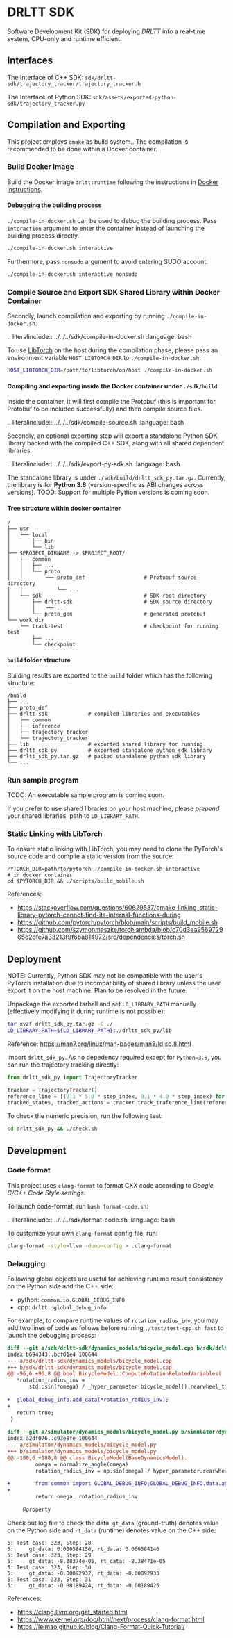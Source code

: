 # DRLTT SDK

Software Development Kit (SDK) for deploying *DRLTT* into a real-time system, CPU-only and runtime efficient.

## Interfaces

The Interface of C++ SDK: `sdk/drltt-sdk/trajectory_tracker/trajectory_tracker.h`

The Interface of Python SDK: `sdk/assets/exported-python-sdk/trajectory_tracker.py`

## Compilation and Exporting

This project employs `cmake` as build system.. The compilation is recommended to be done within a Docker container.

### Build Docker Image

Build the Docker image `drltt:runtime` following the instructions in [Docker instructions](../docker/README.md).

#### Debugging the building process

`./compile-in-docker.sh` can be used to debug the building process. Pass `interaction` argument to enter the container instead of launching the building process directly.

```bash
./compile-in-docker.sh interactive
```

Furthermore, pass `nonsudo` argument to avoid entering SUDO account.

```bash
./compile-in-docker.sh interactive nonsudo
```


### Compile Source and Export SDK Shared Library within Docker Container

Secondly, launch compilation and exporting by running `./compile-in-docker.sh`.

.. literalinclude:: ../../../sdk/compile-in-docker.sh
  :language: bash

To use [LibTorch](https://pytorch.org/cppdocs/installing.html) on the host during the compilation phase, please pass an environment variable `HOST_LIBTORCH_DIR` to `./compile-in-docker.sh`:

```bash
HOST_LIBTORCH_DIR=/path/to/libtorch/on/host ./compile-in-docker.sh
```

#### Compiling and exporting inside the Docker container under `./sdk/build`

Inside the container, it will first compile the Protobuf (this is important for Protobuf to be included successfully) and then compile source files.

.. literalinclude:: ../../../sdk/compile-source.sh
  :language: bash

Secondly, an optional exporting step will export a standalone Python SDK library backed with the compiled C++ SDK, along with all shared dependent libraries.

.. literalinclude:: ../../../sdk/export-py-sdk.sh
  :language: bash

The standalone library is under `./sdk/build/drltt_sdk_py.tar.gz`. Currently, the library is for **Python 3.8** (version-specific as ABI changes across versions). TOOD: Support for multiple Python versions is coming soon.


#### Tree structure within docker container

```text
/
├── usr
│   └── local
│       ├── bin
│       └── lib
├── $PROJECT_DIRNAME -> $PROJECT_ROOT/
│   ├── common
│   │   ├── ...
│   │   └── proto
│   │       └── proto_def                   # Protobuf source directory
│   │           └── ...
│   └── sdk                                 # SDK root directory
│       ├── drltt-sdk                       # SDK source directory
│       │   └── ...
│       └── proto_gen                       # generated protobuf
└── work_dir
    └── track-test                          # checkpoint for running test
        ├── ...
        └── checkpoint
```

#### `build` folder structure

Building results are exported to the `build` folder which has the following structure:


```text
/build
├── ...
├── proto_def
├── drltt-sdk             # compiled libraries and executables
│   ├── common
│   ├── inference
│   ├── trajectory_tracker
│   └── trajectory_tracker
├── lib                   # exported shared library for running
├── drltt_sdk_py          # exported standalone python sdk library
├── drltt_sdk_py.tar.gz   # packed standalone python sdk library
└── ...
```

### Run sample program

TODO: An executable sample program is coming soon.

If you prefer to use shared libraries on your host machine, please *prepend* your shared libraries' path to `LD_LIBRARY_PATH`.


### Static Linking with LibTorch

To ensure static linking with LibTorch, you may need to clone the PyTorch's source code and compile a static version from the source:

```
PYTORCH_DIR=path/to/pytorch ./compile-in-docker.sh interactive
# in docker container
cd $PYTORCH_DIR && ./scripts/build_mobile.sh
```

References:

- https://stackoverflow.com/questions/60629537/cmake-linking-static-library-pytorch-cannot-find-its-internal-functions-during
- https://github.com/pytorch/pytorch/blob/main/scripts/build_mobile.sh
- https://github.com/szymonmaszke/torchlambda/blob/c70d3ea956972965e2bfe7a33213f9f6ba814972/src/dependencies/torch.sh

## Deployment

NOTE: Currently, Python SDK may not be compatible with the user's PyTorch installation due to incompatibility of shared library unless the user export it on the host machine. Plan to be resolved in the future.

Unpackage the exported tarball and set `LD_LIBRARY_PATH` manually (effectively modifying it during runtime is not possible):

```bash
tar xvzf drltt_sdk_py.tar.gz -C ./
LD_LIBRARY_PATH=${LD_LIBRARY_PATH}:./drltt_sdk_py/lib
```

Reference: https://man7.org/linux/man-pages/man8/ld.so.8.html

Import `drltt_sdk_py`. As no depedency required except for `Python=3.8`, you can run the trajectory tracking directly:

```python
from drltt_sdk_py import TrajectoryTracker

tracker = TrajectoryTracker()
reference_line = [(0.1 * 5.0 * step_index, 0.1 * 4.0 * step_index) for step_index in range(60)]
tracked_states, tracked_actions = tracker.track_traference_line(reference_line)
```

To check the numeric precision, run the following test:

```bash
cd drltt_sdk_py && ./check.sh
```


## Development

### Code format

This project uses `clang-format` to format CXX code according to *Google C/C++ Code Style settings*.

To launch code-format, run `bash format-code.sh`:

.. literalinclude:: ../../../sdk/format-code.sh
  :language: bash

To customize your own `clang-format` config file, run:

```bash
clang-format -style=llvm -dump-config > .clang-format
```

### Debugging

Following global objects are useful for achieving runtime result consistency on the Python side and the C++ side:

- python: `common.io.GLOBAL_DEBUG_INFO`
- cpp: `drltt::global_debug_info`

For example, to compare runtime values of `rotation_radius_inv`, you may add two lines of code as follows before running `./test/test-cpp.sh fast` to launch the debugging process:

```diff
diff --git a/sdk/drltt-sdk/dynamics_models/bicycle_model.cpp b/sdk/drltt-sdk/dynamics_models/bicycle_model.cpp
index b694343..bcf01e4 100644
--- a/sdk/drltt-sdk/dynamics_models/bicycle_model.cpp
+++ b/sdk/drltt-sdk/dynamics_models/bicycle_model.cpp
@@ -96,6 +96,8 @@ bool BicycleModel::ComputeRotationRelatedVariables(
   *rotation_radius_inv =
       std::sin(*omega) / _hyper_parameter.bicycle_model().rearwheel_to_cog();
 
+  global_debug_info.add_data(*rotation_radius_inv);
+
   return true;
 }
 
diff --git a/simulator/dynamics_models/bicycle_model.py b/simulator/dynamics_models/bicycle_model.py
index a2df076..c93e8fe 100644
--- a/simulator/dynamics_models/bicycle_model.py
+++ b/simulator/dynamics_models/bicycle_model.py
@@ -180,6 +180,8 @@ class BicycleModel(BaseDynamicsModel):
         omega = normalize_angle(omega)
         rotation_radius_inv = np.sin(omega) / hyper_parameter.rearwheel_to_cog
 
+        from common import GLOBAL_DEBUG_INFO;GLOBAL_DEBUG_INFO.data.append(rotation_radius_inv)
+
         return omega, rotation_radius_inv
 
     @property
```

Check out log file to check the data. `gt_data` (ground-truth) denotes value on the Python side and `rt_data` (runtime) denotes value on the C++ side.

```text
5: Test case: 323, Step: 28
5:     gt_data: 0.000584156, rt_data: 0.000584146
5: Test case: 323, Step: 29
5:     gt_data: -8.38374e-05, rt_data: -8.38471e-05
5: Test case: 323, Step: 30
5:     gt_data: -0.00092932, rt_data: -0.00092933
5: Test case: 323, Step: 31
5:     gt_data: -0.00189424, rt_data: -0.00189425
```


References:

- https://clang.llvm.org/get_started.html
- https://www.kernel.org/doc/html/next/process/clang-format.html
- https://leimao.github.io/blog/Clang-Format-Quick-Tutorial/
